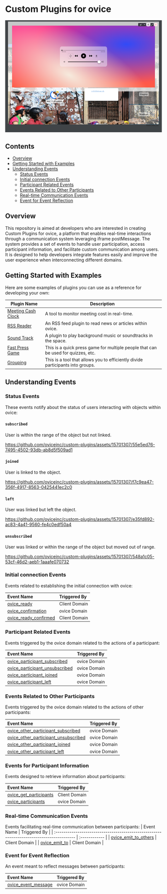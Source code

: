 # Custom Plugins for ovice

![Sound Track](./asset/sound_track.png)

## Contents

- [Overview](#overview)
- [Getting Started with Examples](#getting-started-with-examples)
- [Understanding Events](#understanding-events)
  - [Status Events](#status-events)
  - [Initial connection Events](#initial-connection-events)
  - [Participant Related Events](#participant-related-events)
  - [Events Related to Other Participants](#events-related-to-other-participants)
  - [Real-time Communication Events](#real-time-communication-events)
  - [Event for Event Reflection](#event-for-event-reflection)

## Overview

This repository is aimed at developers who are interested in creating Custom Plugins for ovice, a platform that enables real-time interactions through a communication system leveraging iframe postMessage. The system provides a set of events to handle user participation, access participant information, and facilitate custom communication among users. It is designed to help developers integrate features easily and improve the user experience when interconnecting different domains.

## Getting Started with Examples

Here are some examples of plugins you can use as a reference for developing your own:

| Plugin Name                                | Description                                                                       |
| ------------------------------------------ | --------------------------------------------------------------------------------- |
| [Meeting Cash Clock](./meeting-cash-clock) | A tool to monitor meeting cost in real-time.                                      |
| [RSS Reader](./rss-reader)                 | An RSS feed plugin to read news or articles within ovice.                         |
| [Sound Track](./soundtrack/)               | A plugin to play background music or soundtracks in the space.                    |
| [Fast Press Game](./examples/fast-press-game/)      | This is a quick press game for multiple people that can be used for quizzes, etc. |
| [Grouping](./examples/grouping/)                    | This is a tool that allows you to efficiently divide participants into groups.    |

## Understanding Events

### Status Events

These events notify about the status of users interacting with objects within ovice:

#### `subscribed`

User is within the range of the object but not linked.

https://github.com/oviceinc/custom-plugins/assets/15701307/55e5ed76-7495-4502-93db-ab8d5f509ad1

#### `joined`

User is linked to the object.

https://github.com/oviceinc/custom-plugins/assets/15701307/f7c9ea47-356f-4917-8563-0425441ec2c0

#### `left`

User was linked but left the object.

https://github.com/oviceinc/custom-plugins/assets/15701307/e35fd892-ac83-4a41-9560-fe4c0edf50a4

#### `unsubscribed`

User was linked or within the range of the object but moved out of range.

https://github.com/oviceinc/custom-plugins/assets/15701307/548a1c05-53cf-46d2-aeb1-1aaafe070732

### Initial connection Events

Events related to establishing the initial connection with ovice:

| Event Name                                                                                | Triggered By  |
| :---------------------------------------------------------------------------------------- | :------------ |
| [ovice_ready](./docs/technical_details_for_developers.md#ovice_ready)                     | Client Domain |
| [ovice_confirmation](./docs/technical_details_for_developers.md#ovice_confirmation)       | ovice Domain  |
| [ovice_ready_confirmed](./docs/technical_details_for_developers.md#ovice_ready_confirmed) | Client Domain |

### Participant Related Events

Events triggered by the ovice domain related to the actions of a participant:

| Event Name                                                                                                  | Triggered By |
| :---------------------------------------------------------------------------------------------------------- | :----------- |
| [ovice_participant_subscribed](./docs/technical_details_for_developers.md#ovice_participant_subscribed)     | ovice Domain |
| [ovice_participant_unsubscribed](./docs/technical_details_for_developers.md#ovice_participant_unsubscribed) | ovice Domain |
| [ovice_participant_joined](./docs/technical_details_for_developers.md#ovice_participant_joined)             | ovice Domain |
| [ovice_participant_left](./docs/technical_details_for_developers.md#ovice_participant_left)                 | ovice Domain |

### Events Related to Other Participants

Events triggered by the ovice domain related to the actions of other participants:

| Event Name                                                                                                              | Triggered By |
| :---------------------------------------------------------------------------------------------------------------------- | :----------- |
| [ovice_other_participant_subscribed](./docs/technical_details_for_developers.md#ovice_other_participant_subscribed)     | ovice Domain |
| [ovice_other_participant_unsubscribed](./docs/technical_details_for_developers.md#ovice_other_participant_unsubscribed) | ovice Domain |
| [ovice_other_participant_joined](./docs/technical_details_for_developers.md#ovice_other_participant_joined)             | ovice Domain |
| [ovice_other_participant_left](./docs/technical_details_for_developers.md#ovice_other_participant_left)                 | ovice Domain |

### Events for Participant Information

Events designed to retrieve information about participants:

| Event Name                                                                                  | Triggered By  |
| :------------------------------------------------------------------------------------------ | :------------ |
| [ovice_get_participants](./docs/technical_details_for_developers.md#ovice_get_participants) | Client Domain |
| [ovice_participants](./docs/technical_details_for_developers.md#ovice_participants)         | ovice Domain  |

### Real-time Communication Events

Events facilitating real-time communication between participants:
| Event Name | Triggered By |
| :---------------------------------------------------------------------------------------- | :------------ |
| [ovice_emit_to_others](./docs/technical_details_for_developers.md#ovice_emit_to_others) | Client Domain |
| [ovice_emit_to](./docs/technical_details_for_developers.md#ovice_emit_to) | Client Domain |

### Event for Event Reflection

An event meant to reflect messages between participants:

| Event Name                                                                            | Triggered By |
| :------------------------------------------------------------------------------------ | :----------- |
| [ovice_event_message](./docs/technical_details_for_developers.md#ovice_event_message) | ovice Domain |
